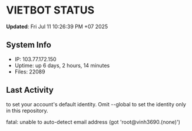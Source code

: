 # VIETBOT STATUS
**Updated**: Fri Jul 11 10:26:39 PM +07 2025

## System Info
- IP: 103.77.172.150
- Uptime: up 6 days, 2 hours, 14 minutes
- Files: 22089

## Last Activity

to set your account's default identity.
Omit --global to set the identity only in this repository.

fatal: unable to auto-detect email address (got 'root@vinh3690.(none)')
